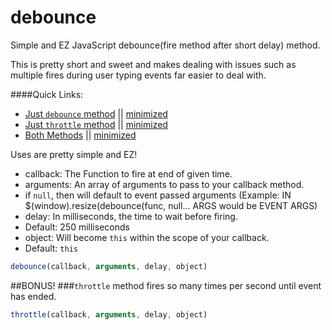 # debounce
Simple and EZ JavaScript debounce(fire method after short delay) method.

This is pretty short and sweet and makes dealing with issues such as multiple fires during user typing events far easier to deal with.

####Quick Links:
 - [Just `debounce` method](https://cdn.rawgit.com/JDMcKinstry/debounce/31161904/debounce.js) || [minimized](https://cdn.rawgit.com/JDMcKinstry/debounce/31161904/debounce.min.js)
 - [Just `throttle` method](https://cdn.rawgit.com/JDMcKinstry/debounce/31161904/throttle.js) || [minimized](https://cdn.rawgit.com/JDMcKinstry/debounce/31161904/throttle.min.js)
 - [Both Methods](https://cdn.rawgit.com/JDMcKinstry/debounce/31161904/debounce_throttle.js) || [minimized](https://cdn.rawgit.com/JDMcKinstry/debounce/31161904/debounce_throttle.min.js)

Uses are pretty simple and EZ!

 - callback: The Function to fire at end of given time.
 - arguments: An array of arguments to pass to your callback method.
  - if `null`, then will default to event passed arguments (Example: IN $(window).resize(debounce(func, null... ARGS would be EVENT ARGS)
 - delay: In milliseconds, the time to wait before firing.
  - Default: 250 milliseconds
 - object: Will become `this` within the scope of your callback.
  - Default: `this`

```javascript
debounce(callback, arguments, delay, object)
```

##BONUS!
###`throttle` method fires so many times per second until event has ended.

```javascript
throttle(callback, arguments, delay, object)
```
